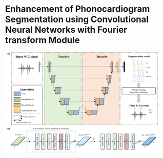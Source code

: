 # Enhancement of Phonocardiogram Segmentation using Convolutional Neural Networks with Fourier transform Module
![figure_final](./image/figure_final.png)